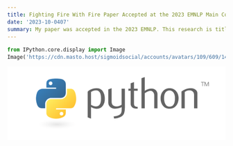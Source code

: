 ```yaml
---
title: Fighting Fire With Fire Paper Accepted at the 2023 EMNLP Main Conference
date: '2023-10-0407' 
summary: My paper was accepted in the 2023 EMNLP. This research is titled, [Fighting Fire with Fire - The Dual Role of LLMs in Crafting and Detecting Elusive Disinformation](https://2023.emnlp.org/program/accepted_main_conference/). This work is a collaboration with Penn State and MIT Lincoln lab. Coauthor includes - Adaku Uchendu, Michiharu Yamashita, Jooyoung Lee, Shaurya Rohatgi, Dongwon Lee
---
```



```python
from IPython.core.display import Image
Image('https://cdn.masto.host/sigmoidsocial/accounts/avatars/109/609/147/148/496/503/original/a0fa63dce5cb1c3a.png')
```

![png](output_1_0.png)
    
